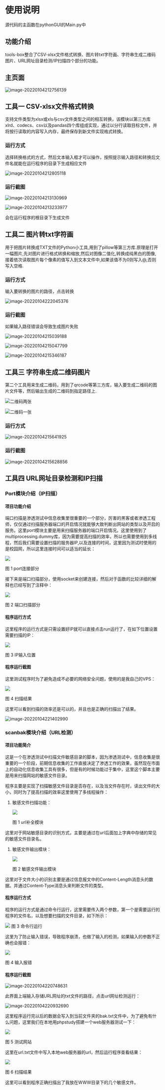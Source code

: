 # 使用说明

源代码的主函数在pythonGUI的Main.py中

## 功能介绍

tools-box整合了CSV-xlsx文件格式转换、图片转txt字符画、字符串生成二维码图片、URL网址目录检测/IP扫描四个部分的功能。

## 主页面

![image-20220104212756139](README.assets/image-20220104212756139.png)

## 工具一 CSV-xlsx文件格式转换

支持文件类型为xlsx或xls与csv文件类型之间的相互转换，该模块以第三方库xlrd、codecs、csv以及pandas四个库组成实现，通过以分行读取目标文件，并将按行读取的内容写入内存，最终保存到新文件实现格式转换。


### 运行方式

选择转换格式的方式，然后文本输入框才可以操作，按照提示输入路径和转换后文件名就能在运行程序的目录下生成相应文件

![image-20220104212805118](README.assets/image-20220104212805118.png)

### 运行截图



![image-20220104213130969](README.assets/image-20220104213130969.png)

![image-20220104213233977](README.assets/image-20220104213233977.png)

会在运行程序的根目录下生成文件

## 工具二 图片转txt字符画

用于把图片转换成TXT文件的Python小工具,用到了pillow等第三方库.原理是打开一幅图片,先对图片进行格式转换和缩放,然后对图像二值化,转换成纯黑白的图像,接着依次读取图片每个像素的值写入到文本文件中,如果该值不为0则写入@,否则写入空格.

### 运行方式

输入要转换的图片的路径，点击转换

![image-20220104222045376](README.assets/image-20220104222045376.png)

### 运行截图

如果输入路径错误会导致生成图片失败

![image-20220104215039188](README.assets/image-20220104215039188.png)

![image-20220104215047799](README.assets/image-20220104215047799.png)

![image-20220104215346187](README.assets/image-20220104215346187.png)

## 工具三 字符串生成二维码图片

第二个工具用来生成二维码，用到了qrcode等第三方库，输入要生成二维码的图片文件等，然后输出生成的二维码到指定路径上.

![二维码两张](README.assets/QTcode.png)

![二维码一张](README.assets/QTcode1.png)

### 运行方式

![image-20220104215641925](README.assets/image-20220104215641925.png)

### 运行截图

![image-20220104215628856](README.assets/image-20220104215628856.png)



## 工具四 URL网址目录检测和IP扫描

### Port模块介绍（IP扫描）

#### 项目功能介绍

端口扫描是渗透测试中信息收集里很重要的一个部分，厉害的黑客或者渗透工程师，仅仅通过扫描服务器端口的开启情况就能够大致判断出网站的类型以及开启的服务。这里port模块主要是用来扫描服务器的端口开启情况。这里使用到了multiprocessing.dummy库，因为需要提高扫描的效率，所以也需要使用到多线程，然后我们需要设置扫描的服务器IP,以及连接的时间，这里因为测试时使用的是校园网，所以这里连接时间可以适当的延长：

![](README.assets\图1.png)

图 1 port连接部分

接下来是端口扫描部分，使用socket来创建连接，然后对于函数的比较详细的解释也已经写到了注释中：

![](README.assets/图2.png)

图 2 端口扫描部分

#### 程序运行方式

这里程序的运行方式是只需设置好IP就可以直接点击run运行了，在如下位置设置需要扫描的IP：

![](README.assets/图3.png)

图 3 IP输入位置

#### 程序运行截图

这里测试程序时为了避免造成不必要的网络安全问题，使用的是我自己的VPS：

![](README.assets/图4.png)

图 4 扫描结果

这里可以看到扫描的效率还是可以的，并且也是正确的扫描出了结果。

![image-20220104221402990](README.assets/image-20220104221402990.png)

### scanbak模块介绍（URL检测）

#### 项目功能简介

这是一个在渗透测试中扫描文件敏感目录的脚本，因为渗透测试中，信息收集是很重要的一个阶段，前期信息收集的工作直接决定了渗透工作的效果，虽然现在市面上的自动化信息收集工具有很多，但是有的时候功能过于集中，这里这个脚本主要是用来扫描网站的敏感文件目录。

程序主要是实现了扫描敏感文件目录是否存在，以及当文件存在时，读出文件的大小，同时为了提高扫描的效率这里使用了多线程操作：

1. 敏感文件扫描功能：

   ![](README.assets/图片1.png)

   图 1 url补全模块

这里对于网站敏感目录的识别方式，主要是通过在url后面加上字典中存储的常见的敏感文件目录名。

1. 敏感文件输出模块：

   ![](README.assets/图片2.png)

   图 2 敏感文件输出模块

这里对于文件大小的识别主要是通过信息报文中的Content-Length消息头的数据。并通过Content-Type消息头来判断文件的类型。

#### 程序运行方式

程序的运行方式是通过命令行运行，这里需要传入两个参数，第一个是需要运行的程序的文件名，以及想要扫描的文件目录，如下所示：

![](README.assets/图片3.png)
图 3 命令行运行

这里为了防止输入错误，导致程序崩溃，也做了输入的检测，如果输入的参数不正确也会报错：

![](README.assets/图片4.png)

图 4 输入报错

#### 程序运行截图

![image-20220104220748631](README.assets/image-20220104220748631.png)

此界面上端输入存储URL网址的txt文件的路径，点击url网址检测运行：

![image-20220104220932690](README.assets/image-20220104220932690.png)

这里程序运行完以后的数据会写入到当前文件夹的bak.txt文件中，为了避免有什么问题，这里我们在本地用phpstudy搭建一个web服务器测试一下：

![](README.assets/图片5.png)

图 5 测试网站

这里在url.txt文件中写入本地web服务器的url，然后运行程序查看结果：

![](README.assets/图片6.png)

图 6 扫描结果

这里可以看到程序正确扫描出了我放在WWW目录下的几个敏感文件。

